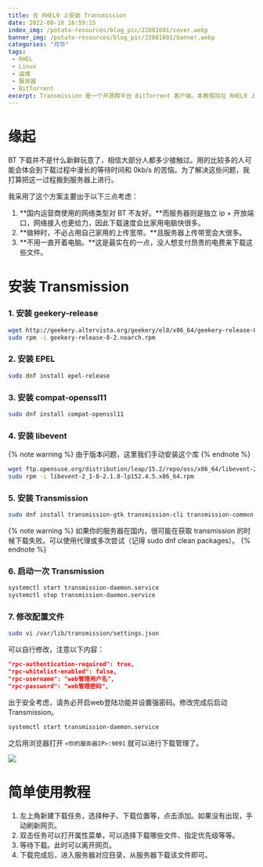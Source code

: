 ```yaml
---
title: 在 RHEL9 上安装 Transmission
date: 2022-08-16 16:59:15
index_img: /potato-resources/blog_pic/22081601/cover.webp
banner_img: /potato-resources/blog_pic/22081601/banner.webp
categories: "月华"
tags:
 - RHEL
 - Linux
 - 运维
 - 服务器
 - BitTorrent
excerpt: Transmission 是一个开源跨平台 BitTorrent 客户端。本教程将在 RHEL9 上配置该软件来实现 web 前端管理服务器上的 BT 下载任务的功能。
---
```

# 缘起
BT 下载并不是什么新鲜玩意了，相信大部分人都多少接触过。用的比较多的人可能会体会到下载过程中漫长的等待时间和 0kb/s 的苦恼。为了解决这些问题，我打算把这一过程搬到服务器上进行。

我采用了这个方案主要出于以下三点考虑：
1. **国内运营商使用的网络类型对 BT 不友好。**而服务器则是独立 ip + 开放端口，网络接入也更给力，因此下载速度会比家用电脑快很多。
2. **做种时，不必占用自己家用的上传宽带。**且服务器上传带宽会大很多。
3. **不用一直开着电脑。**这是最实在的一点，没人想支付昂贵的电费来下载这些文件。
# 安装 Transmission
### 1. 安装 geekery-release
```bash
wget http://geekery.altervista.org/geekery/el8/x86_64/geekery-release-8-2.noarch.rpm
sudo rpm -i geekery-release-8-2.noarch.rpm
```
### 2. 安装 EPEL
```bash
sudo dnf install epel-release
```
### 3. 安装 compat-openssl11
```bash
sudo dnf install compat-openssl11
```
### 4. 安装 libevent
{% note warning %}
由于版本问题，这里我们手动安装这个库
{% endnote %}
```bash
wget ftp.opensuse.org/distribution/leap/15.2/repo/oss/x86_64/libevent-2_1-8-2.1.8-lp152.4.5.x86_64.rpm
sudo rpm -i libevent-2_1-8-2.1.8-lp152.4.5.x86_64.rpm
```

### 5. 安装 Transmission
```bash
sudo dnf install transmission-gtk transmission-cli transmission-common transmission-daemon
```
{% note warning %}
如果你的服务器在国内，很可能在获取 transmission 的时候下载失败。可以使用代理或多次尝试（记得 sudo dnf clean packages）。
{% endnote %}

### 6. 启动一次 Transmission
```bash
systemctl start transmission-daemon.service
systemctl stop transmission-daemon.service
```

### 7. 修改配置文件
```bash
sudo vi /var/lib/transmission/settings.json
```
可以自行修改，注意以下内容：
```json
"rpc-authentication-required": true,
"rpc-whitelist-enabled": false,
"rpc-username": "web管理用户名",
"rpc-password": "web管理密码",
```
出于安全考虑，请务必开启web登陆功能并设置强密码。修改完成后启动 Transmission。
```bash
systemctl start transmission-daemon.service
```
之后用浏览器打开 `<你的服务器IP>:9091` 就可以进行下载管理了。

![](./potato-resources/blog_pic/22081601/image-20220816162540688.webp)

# 简单使用教程
1. 左上角新建下载任务，选择种子、下载位置等，点击添加。如果没有出现，手动刷新网页。
2. 双击任务可以打开属性菜单，可以选择下载哪些文件、指定优先级等等。
3. 等待下载。此时可以离开网页。
4. 下载完成后，进入服务器对应目录，从服务器下载该文件即可。
